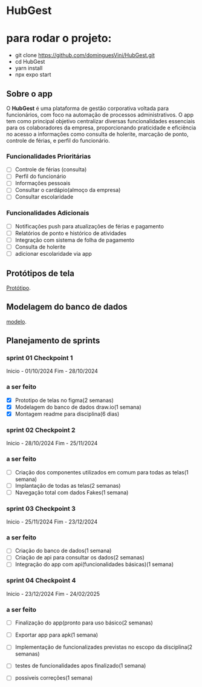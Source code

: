 # HubGest

# para rodar o projeto:
- git clone https://github.com/dominguesVini/HubGest.git
- cd HubGest
- yarn install
- npx expo start

## Sobre o app

O **HubGest** é uma plataforma de gestão corporativa voltada para funcionários, com foco na automação de processos administrativos. O app tem como principal objetivo centralizar diversas funcionalidades essenciais para os colaboradores da empresa, proporcionando praticidade e eficiência no acesso a informações como consulta de holerite, marcação de ponto, controle de férias, e perfil do funcionário.

### Funcionalidades Prioritárias
- [ ] Controle de férias (consulta)
- [ ] Perfil do funcionário
- [ ] Informações pessoais
- [ ] Consultar o cardápio(almoço da empresa)
- [ ] Consultar escolaridade

 ### Funcionalidades Adicionais
- [ ] Notificações push para atualizações de férias e pagamento
- [ ] Relatórios de ponto e histórico de atividades
- [ ] Integração com sistema de folha de pagamento
- [ ] Consulta de holerite
- [ ] adicionar escolaridade via app

 ## Protótipos de tela
  [Protótipo](https://www.figma.com/design/2txiHiHjIonf0DTWYvECnZ/HubGest?node-id=0-1&t=9h436KBo8HcvDBaT-1).

 ## Modelagem do banco de dados
 [modelo](https://app.diagrams.net/?tags=%7B%7D&lightbox=1&highlight=0000ff&edit=_blank&layers=1&nav=1&title=Diagrama%20sem%20nome.drawio#R%3Cmxfile%3E%3Cdiagram%20name%3D%22Page-1%22%20id%3D%222ca16b54-16f6-2749-3443-fa8db7711227%22%3E7Vxtc6M2EP41nmk%2F%2BAaE45CPiZ1c22tnbu567V2%2FdGRYY%2FUw4oRInPv1XWHxTs7YCTaeMPlgtHph9azY3UeCjKzZevNW0HD1B3fBHxHD3Yys%2BYgQYliX%2BKMkj1uJeWVqiSeYq2W54CP7DlpoaGnMXIhKDSXnvmRhWejwIABHlmRUCP5QbrbkfvmuIfWgJvjoUL8u%2FZu5cqWlpmHkFb8A81b61vaFrlhQ56sneBzo%2BwU8gG3NmqbD6KbRirr8oSCybkfWTHAut1frzQx8hWuK2Lbf3RO1mcoCAtmmAwHXIrA0CL1cTnAKYz3CPfVjDcOITH0c68Zl90ph%2BajxmX6LlZY3C74ZR%2Bw7C7yRdb3gwgUxRhnWPGxRu04Qu1BNC8Bcj4gFE%2FWHFSF13e0AJFQ989HxylO%2FcRRTwXiqDM4o0WdbmUolXaByTUrWVFnyQCq1QQlhXbmn4SBMmVKFcUitVRRSp9rKqOufqbjg%2BEBUhaImcVPJ%2B3eFOefiesNUsqgNtqMjcz%2BVwcUpBc0orpiEsZoxJAY0QgGN1sJfNO9VWYftsPqeuDw7mZYS1tH8Ab5378zuAZ4DPpKSrvGp5Orp69Hsre5nfxugTwCnXzPHX7oO8SJYRGFzuVNYIJLo%2BmfsnvmJvxXOioqfTOPn%2FuBz2MQO7iioQ2dcDGgkEhryCN0FrhGVUWDeA4n3fJ1gYKCNfVpaGtbrXRoBX0PpKXnNj4lk98MTgjkbBCtaWBRWYVHkg%2FncYwqjSqTLetmvdyEdq2MjFErYRAyUfMtpUjkpJebkHoRkSFmvfeYFKJJcWZTqkg9L1Ytjq6Wf0MwlQ%2Fpn3azkGn%2FmJl4mdAwUHTTUMkr5qCo4fM0cfe3TBfg3GX%2BbcR8jtTVPqC12k4J%2FzViyGlbxqzu6Zr5i%2F3%2BBcGlAtVgzfZOoMuqTjoWMwaVgL51swELN1LFhscwgKDLclLIiFLApiDTjfQvoLqVAbA1de6XJt96YGE9SRv%2BQ03xiadmqwPDJRAup3lrwsrFzjo0Xmma3pNzW8yh34vwy1k2M7ROdEl681Jw3ramQcCPn4WmLnI1jQRHyGr%2BDLKPP1ulBdLyuXZGXq1qk5mfOy%2FfiPx3SV%2BbOmEtd6EKLg52niItBa2cmc7BiuzKqeA2iE%2FscjMyCMpGo1ARO78KuA2H7NKK32cAQm08em82GWGzaDbHYfIlYbC0%2Bf3gcb25%2B%2B9MMvX9mc%2FuTtxxne%2FO5KcH14KMuciFX3OMB9W9zacVUeZvfubJ6Avt%2FIOWjBpjGkpdtDRsmP%2Bvu6vqLun5zoUvzTaFq%2FpgWApzv53QAVdj2Sna4k3LeLymlHbcTVLN68txAiyIeCweeyFwm%2BlSGCg%2FkE22eMLcAX1G38v1fNK2anF9a5Za2iYfUandKs%2BfG%2BvEij9qjqSj30oF8CEzHDExTq8oa1aPVhjVOuyCN9vl5tyUIhhgMfq2FX7vTWJ2WMGbnwt051l3bu99iFjG1xztXy8KlEnri4HPNrmVVtf7RMx44EEVNMPZY1zqwJ1YNVaG%2FBsxh%2FC3%2Fzvun2x1bNyiWD%2BWiT3meZxlyjmPmHFZ1p3pq1nOOZnZ81RU7tk5KjjNC%2FKXIh3tJjnHZ7GbH1pHYcaMpp%2Beyz9GhRRqBmZxqzyLV8JzSekefKgxp%2Fe6EursTmH3S%2BveUdUItWipQeX1l2tWZz94pVLwsqEUO0GrIjo6aHZFydpR9OLArObq66CignuGWc5j4gsF3vwqvOfinPf1TzRk1uKynd4wr7omQNy3Z22VX5C2lj31I%2BclhZ5vdsLdmtNqcb5JTMjjzDCOOE4toON1sRxe2UPXsWLMQhS57k7tLFvIUriFGnk2MtCtBckzslkm83VmMnD7Pp3b2CaxD0XTh8A3sj11mBlKPvKZyTh9gCegeiv7JOtHbrkzCuoBT92%2Ff7v9x5H3lnZn%2BbBKpc7YCeIedAA5B5phB5oLUY0q2WVQ6NSOdBZXL%2FhybpTWdnrXYLaiTfVLqZJ8hFX5jYHZSosOmNRn9mBAnpfcgGOIG4vhWPtkLwGd4lgaRw30qklOif1%2FoX568DqrcRb6317dVXVH1u3ektRLPfF9vyEr2zEqedXw1savUt%2B2nL51R38zn9yAmXraPiYZdiYmTbM%2F4BDGx4SWTk8XEZiuf4StcaGRSNjK5sk9oZOt0RsZi%2Fv%2FhkrrCP%2BCzbv8H%3C%2Fdiagram%3E%3C%2Fmxfile%3E).

##  Planejamento de sprints

### sprint 01 Checkpoint 1
   Inicio - 01/10/2024
   Fim    - 28/10/2024
   ### a ser feito
   - [X] Prototipo de telas no figma(2 semanas)
   - [X] Modelagem do banco de dados draw.io(1 semana)
   - [X] Montagem readme para disciplina(6 dias)
         
### sprint 02 Checkpoint 2
   Inicio - 28/10/2024
   Fim    - 25/11/2024
   ### a ser feito
   - [ ] Criação dos componentes utilizados em comum para todas as telas(1 semana)
   - [ ] Implantação de todas as telas(2 semanas)
   - [ ] Navegação total com dados Fakes(1 semana)
         
### sprint 03 Checkpoint 3
   Inicio - 25/11/2024
   Fim    - 23/12/2024
   ### a ser feito
   - [ ] Criação do banco de dados(1 semana)
   - [ ] Criação de api para consultar os dados(2 semanas)
   - [ ] Integração do app com api(funcionalidades básicas)(1 semana)
         
### sprint 04 Checkpoint 4
   Inicio - 23/12/2024
   Fim    - 24/02/2025
   ### a ser feito
   - [ ] Finalização do app(pronto para uso básico(2 semanas) 
   - [ ] Exportar app para apk(1 semana)
   - [ ] Implementação de funcionalizades previstas no escopo da disciplina(2 semanas)
   - [ ] testes de funcionalidades apos finalizado(1 semana)
   - [ ] possiveis correções(1 semana)
 


